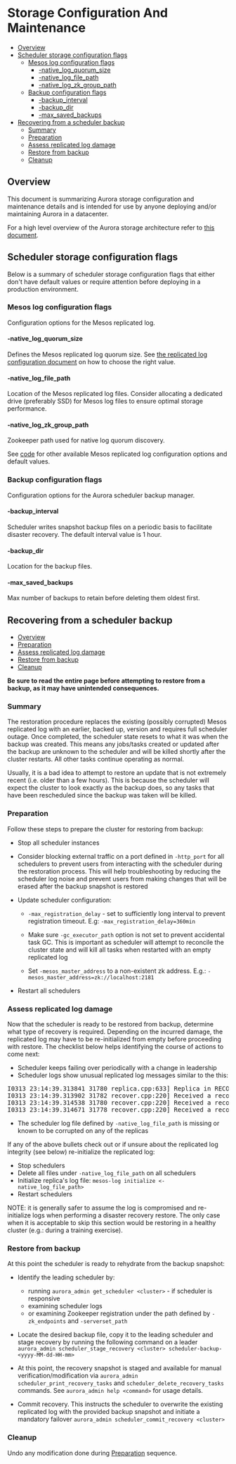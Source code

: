 # Storage Configuration And Maintenance

- [Overview](#overview)
- [Scheduler storage configuration flags](#scheduler-storage-configuration-flags)
  - [Mesos log configuration flags](#mesos-log-configuration-flags)
    - [-native_log_quorum_size](#-native_log_quorum_size)
    - [-native_log_file_path](#-native_log_file_path)
    - [-native_log_zk_group_path](#-native_log_zk_group_path)
  - [Backup configuration flags](#backup-configuration-flags)
    - [-backup_interval](#-backup_interval)
    - [-backup_dir](#-backup_dir)
    - [-max_saved_backups](#-max_saved_backups)
- [Recovering from a scheduler backup](#recovering-from-a-scheduler-backup)
  - [Summary](#summary)
  - [Preparation](#preparation)
  - [Assess replicated log damage](#assess-replicated-log-damage)
  - [Restore from backup](#restore-from-backup)
  - [Cleanup](#cleanup)

## Overview

This document is summarizing Aurora storage configuration and maintenance details and is
intended for use by anyone deploying and/or maintaining Aurora in a datacenter.

For a high level overview of the Aurora storage architecture refer to [this document](storage.md).

## Scheduler storage configuration flags

Below is a summary of scheduler storage configuration flags that either don't have default values
or require attention before deploying in a production environment.

### Mesos log configuration flags

Configuration options for the Mesos replicated log.

#### -native_log_quorum_size
Defines the Mesos replicated log quorum size. See
[the replicated log configuration document](deploying-aurora-scheduler.md#replicated-log-configuration)
on how to choose the right value.

#### -native_log_file_path
Location of the Mesos replicated log files. Consider allocating a dedicated drive (preferably SSD)
for Mesos log files to ensure optimal storage performance.

#### -native_log_zk_group_path
Zookeeper path used for native log quorum discovery.

See [code](../src/main/java/org/apache/aurora/scheduler/log/mesos/MesosLogStreamModule.java) for
other available Mesos replicated log configuration options and default values.

### Backup configuration flags

Configuration options for the Aurora scheduler backup manager.

#### -backup_interval
Scheduler writes snapshot backup files on a periodic basis to facilitate disaster recovery. The
default interval value is 1 hour.

#### -backup_dir
Location for the backup files.

#### -max_saved_backups
Max number of backups to retain before deleting them oldest first.

## Recovering from a scheduler backup

- [Overview](#overview)
- [Preparation](#preparation)
- [Assess replicated log damage](#assess-replicated-log-damage)
- [Restore from backup](#restore-from-backup)
- [Cleanup](#cleanup)

**Be sure to read the entire page before attempting to restore from a backup, as it may have
unintended consequences.**

### Summary

The restoration procedure replaces the existing (possibly corrupted) Mesos replicated log with an
earlier, backed up, version and requires full scheduler outage. Once completed, the scheduler state
resets to what it was when the backup was created. This means any jobs/tasks created or updated
after the backup are unknown to the scheduler and will be killed shortly after the cluster restarts.
All other tasks continue operating as normal.

Usually, it is a bad idea to attempt to restore an update that is not extremely recent (i.e. older
than a few hours). This is because the scheduler will expect the cluster to look exactly as the
backup does, so any tasks that have been rescheduled since the backup was taken will be killed.

### Preparation

Follow these steps to prepare the cluster for restoring from backup:

* Stop all scheduler instances

* Consider blocking external traffic on a port defined in `-http_port` for all schedulers to
prevent users from interacting with the scheduler during the restoration process. This will help
troubleshooting by reducing the scheduler log noise and prevent users from making changes that will
be erased after the backup snapshot is restored

* Update scheduler configuration:
  * `-max_registration_delay` - set to sufficiently long interval to prevent registration timeout.
    E.g: `-max_registration_delay=360min`
  * Make sure `-gc_executor_path` option is not set to prevent accidental task GC. This is
    important as scheduler will attempt to reconcile the cluster state and will kill all tasks when
    restarted with an empty replicated log

  * Set `-mesos_master_address` to a non-existent zk address.
    E.g.: `-mesos_master_address=zk://localhost:2181`

* Restart all schedulers

### Assess replicated log damage

Now that the scheduler is ready to be restored from backup, determine what type of recovery is
required. Depending on the incurred damage, the replicated log may have to be re-initialized from
empty before proceeding with restore. The checklist below helps identifying the course of actions
to come next:

* Scheduler keeps failing over periodically with a change in leadership
* Scheduler logs show unusual replicated log messages similar to the this:

<pre>
I0313 23:14:39.313841 31780 replica.cpp:633] Replica in RECOVERING status received a broadcasted recover request
I0313 23:14:39.313902 31782 recover.cpp:220] Received a recover response from a replica in RECOVERING status
I0313 23:14:39.314538 31780 recover.cpp:220] Received a recover response from a replica in EMPTY status
I0313 23:14:39.314671 31778 recover.cpp:220] Received a recover response from a replica in VOTING status
</pre>
* The scheduler log file defined by `-native_log_file_path` is missing or known to be corrupted
on any of the replicas

If any of the above bullets check out or if unsure about the replicated log integrity (see below)
re-initialize the replicated log:

* Stop schedulers
* Delete all files under `-native_log_file_path` on all schedulers
* Initialize replica's log file: `mesos-log initialize <-native_log_file_path>`
* Restart schedulers

NOTE: it is generally safer to assume the log is compromised and re-initialize logs when performing
a disaster recovery restore. The only case when it is acceptable to skip this section would be
restoring in a healthy cluster (e.g.: during a training exercise).

### Restore from backup

At this point the scheduler is ready to rehydrate from the backup snapshot:

* Identify the leading scheduler by:
  * running `aurora_admin get_scheduler <cluster>` - if scheduler is responsive
  * examining scheduler logs
  * or examining Zookeeper registration under the path defined by `-zk_endpoints`
    and `-serverset_path`

* Locate the desired backup file, copy it to the leading scheduler and stage recovery by running
the following command on a leader
`aurora_admin scheduler_stage_recovery <cluster> scheduler-backup-<yyyy-MM-dd-HH-mm>`

* At this point, the recovery snapshot is staged and available for manual verification/modification
via `aurora_admin scheduler_print_recovery_tasks` and `scheduler_delete_recovery_tasks` commands.
See `aurora_admin help <command>` for usage details.

* Commit recovery. This instructs the scheduler to overwrite the existing replicated log with the
provided backup snapshot and initiate a mandatory failover
`aurora_admin scheduler_commit_recovery <cluster>`

### Cleanup
Undo any modification done during [Preparation](#preparation) sequence.

